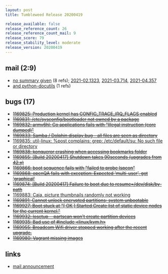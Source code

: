```yaml
---
layout: post
title: Tumbleweed Release 20200419

release_available: false
release_reference_count: 26
release_reference_count_mail: 9
release_score: 79
release_stability_level: moderate
release_version: 20200419
---
```


## mail (2:9)

- [no summary given](https://github.com/boombatower/tumbleweed-review/issues/10) (8 refs); [2021-02.1323](https://github.com/boombatower/tumbleweed-review/issues/10), [2021-03.714](https://github.com/boombatower/tumbleweed-review/issues/10), [2021-04.357](https://github.com/boombatower/tumbleweed-review/issues/10)
- [and python-docutils](https://lists.opensuse.org/opensuse-factory/2020-04/msg00365.html) (1 refs)

## bugs (17)

<!--more-->

- ~~[1169825: Production kernel has CONFIG_TRACE_IRQ_FLAGS enabled](https://bugzilla.opensuse.org/show_bug.cgi?id=1169825)~~
- ~~[1169831: /etc/sysconfig/bootloader not owned by a package](https://bugzilla.opensuse.org/show_bug.cgi?id=1169831)~~
- ~~[1169832: armv6hl: Go applications fails with "Illegal instruction (core dumped)"](https://bugzilla.opensuse.org/show_bug.cgi?id=1169832)~~
- ~~[1169833: Samba / Dolphin display bug - all files are seen as directory](https://bugzilla.opensuse.org/show_bug.cgi?id=1169833)~~
- [1169835: util-linux: %post complains: grep: /etc/default/su: No such file or directory](https://bugzilla.opensuse.org/show_bug.cgi?id=1169835)
- ~~[1169838: konqueror crashing when accessing bookmarks folder](https://bugzilla.opensuse.org/show_bug.cgi?id=1169838)~~
- ~~[1169855: \[Build 20200417\] Shutdown takes 90seconds (upgrades from 42.x)](https://bugzilla.opensuse.org/show_bug.cgi?id=1169855)~~
- ~~[1169866: boot sequence fails with "failed to probe lspcon"](https://bugzilla.opensuse.org/show_bug.cgi?id=1169866)~~
- ~~[1169868: openQA fails with exception: Expected 'multi-user', got 'graphical'](https://bugzilla.opensuse.org/show_bug.cgi?id=1169868)~~
- ~~[1169874: \[Build 20200417\] Failure to boot due to resume=/dev/disk/by-path](https://bugzilla.opensuse.org/show_bug.cgi?id=1169874)~~
- [1169883: Caja, picture thumbnails randomly not working](https://bugzilla.opensuse.org/show_bug.cgi?id=1169883)
- ~~[1169891: Cannot unlock encrypted partitions; system unbootable](https://bugzilla.opensuse.org/show_bug.cgi?id=1169891)~~
- ~~[1169927: Boot stuck at "\[ OK \] Started Create list of static device nodes for the current kernel."](https://bugzilla.opensuse.org/show_bug.cgi?id=1169927)~~
- ~~[1169932: losetup --partscan won't create partition devices](https://bugzilla.opensuse.org/show_bug.cgi?id=1169932)~~
- ~~[1169935: Bad use of #include <linux/kvm.h>](https://bugzilla.opensuse.org/show_bug.cgi?id=1169935)~~
- ~~[1169955: Broadcom Wifi driver stopped working after the recent upgrade.](https://bugzilla.opensuse.org/show_bug.cgi?id=1169955)~~
- ~~[1169980: Vagrant missing images](https://bugzilla.opensuse.org/show_bug.cgi?id=1169980)~~



## links

- [mail announcement](https://github.com/boombatower/tumbleweed-review/issues/10)
